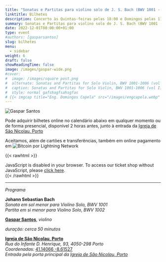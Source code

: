 ```yaml
---
title: "Sonatas e Partitas para violino solo de J. S. Bach (BWV 1001 - 1002)"
linktitle: Bilhetes
description: Concerto às Quintas-feiras pelas 18:00 e Domingos pelas 11:00 na Igreja de São Nicolau, Porto, Portugal
summary: Sonatas e Partitas para violino solo de J. S. Bach (BWV 1001 - 1002), Gaspar Santos, violino, na Igreja de São Nicolau, Porto
date: 2022-12-01T00:00:00+01:00
type: event
#authors: [gasparsantos]
slug: bilhetes
menu:
  - sidebar
weight: 6
draft: false
showReadingTime: false
image: /images/gaspar-wide.png
#cover:
#  image: /images/square post.png
#  alternate: Sonatas and Partitas for Solo Violin, BWV 1001-1006 (vol I) a
#  caption: Sonatas and Partitas for Solo Violin, BWV 1001-1006 (vol I)
#  style: normal gafshagfsahsgfas
# {{< imgcap title="Eng. Domingos Capela" src="/images/engcapela.webp" >}}
---
```


![Gaspar Santos](/images/gaspar-wide.png)

Pode adquirir bilhetes online no calendário abaixo em qualquer momento ou de forma presencial, disponível 2 horas antes, junto à entrada da [Igreja de São Nicolau, Porto](https://pt.wikipedia.org/wiki/Igreja_de_S%C3%A3o_Nicolau_(Porto))

Aceitamos, além de cartões e transferências, também em online pagamento em ![Bitcoin por Lightning Network](/images/bitcoinsmall.png)

{{< rawhtml >}}
<link rel="stylesheet" type="text/css" href="https://pretix.eu/gfs/bach2022/widget/v1.css">
<script type="text/javascript" src="https://pretix.eu/widget/v1.pt-pt.js" async></script>

<pretix-widget event="https://pretix.eu/gfs/bach2022/"></pretix-widget>
<noscript>
   <div class="pretix-widget">
        <div class="pretix-widget-info-message">
            JavaScript is disabled in your browser. To access our ticket shop without JavaScript, please <a target="_blank" rel="noopener" href="https://pretix.eu/gfs/bach2022/">click here</a>.
        </div>
    </div>
</noscript>
{{< /rawhtml >}}

---

*Programa*

**Johann Sebastian Bach**\
*Sonata em sol menor para Violino Solo, BWV 1001*\
*Partita em si menor para Violino Solo, BWV 1002*

**[Gaspar Santos](/)**, *violino*

*duração: cerca 50 minutos*

**[Igreja de São Nicolau, Porto](https://pt.wikipedia.org/wiki/Igreja_de_S%C3%A3o_Nicolau_(Porto))**\
*Rua do Infante D. Henrique, 93, 4050-298 Porto*\
*Coordenadas:* [41.14066 -8.61527](https://goo.gl/maps/DJJ3sznjKx6BajTA7 "Google Maps")\
*Entrada pela porta principal da [Igreja de São Nicolau, Porto](https://pt.wikipedia.org/wiki/Igreja_de_S%C3%A3o_Nicolau_(Porto))*

[Igreja de São Nicolau, Porto]: https://pt.wikipedia.org/wiki/Igreja_de_S%C3%A3o_Nicolau_(Porto)
